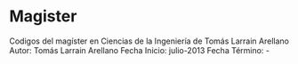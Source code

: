 Magister
========

Codigos del magíster en Ciencias de la Ingeniería de Tomás Larrain Arellano
Autor: Tomás Larrain Arellano
Fecha Inicio: julio-2013
Fecha Término: -

